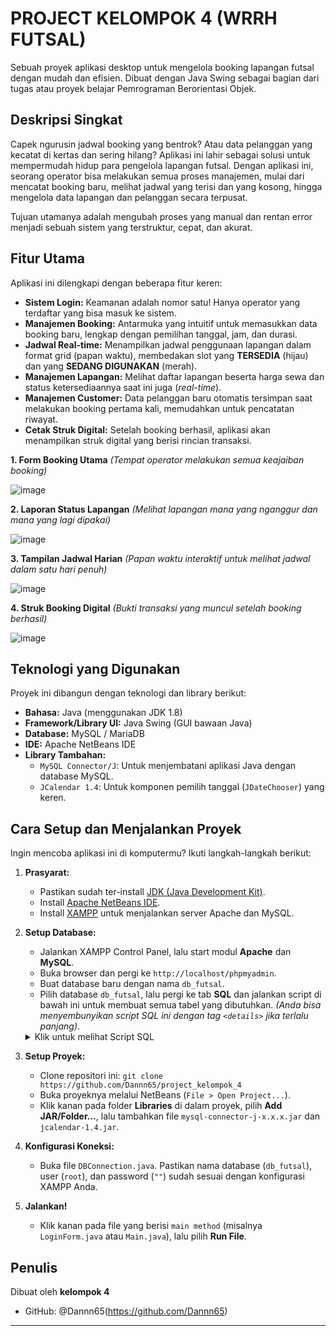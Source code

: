 # PROJECT KELOMPOK 4 (WRRH FUTSAL)

Sebuah proyek aplikasi desktop untuk mengelola booking lapangan futsal dengan mudah dan efisien. Dibuat dengan Java Swing sebagai bagian dari tugas atau proyek belajar Pemrograman Berorientasi Objek.

## Deskripsi Singkat

Capek ngurusin jadwal booking yang bentrok? Atau data pelanggan yang kecatat di kertas dan sering hilang? Aplikasi ini lahir sebagai solusi untuk mempermudah hidup para pengelola lapangan futsal. Dengan aplikasi ini, seorang operator bisa melakukan semua proses manajemen, mulai dari mencatat booking baru, melihat jadwal yang terisi dan yang kosong, hingga mengelola data lapangan dan pelanggan secara terpusat.

Tujuan utamanya adalah mengubah proses yang manual dan rentan error menjadi sebuah sistem yang terstruktur, cepat, dan akurat.

## Fitur Utama

Aplikasi ini dilengkapi dengan beberapa fitur keren:

* **Sistem Login:** Keamanan adalah nomor satu! Hanya operator yang terdaftar yang bisa masuk ke sistem.
* **Manajemen Booking:** Antarmuka yang intuitif untuk memasukkan data booking baru, lengkap dengan pemilihan tanggal, jam, dan durasi.
* **Jadwal Real-time:** Menampilkan jadwal penggunaan lapangan dalam format grid (papan waktu), membedakan slot yang **TERSEDIA** (hijau) dan yang **SEDANG DIGUNAKAN** (merah).
* **Manajemen Lapangan:** Melihat daftar lapangan beserta harga sewa dan status ketersediaannya saat ini juga (*real-time*).
* **Manajemen Customer:** Data pelanggan baru otomatis tersimpan saat melakukan booking pertama kali, memudahkan untuk pencatatan riwayat.
* **Cetak Struk Digital:** Setelah booking berhasil, aplikasi akan menampilkan struk digital yang berisi rincian transaksi.

**1. Form Booking Utama**
*(Tempat operator melakukan semua keajaiban booking)*

![image](https://github.com/user-attachments/assets/bc6e3774-5f05-4f2e-bc03-643b182f4ecc)


**2. Laporan Status Lapangan**
*(Melihat lapangan mana yang nganggur dan mana yang lagi dipakai)*

![image](https://github.com/user-attachments/assets/8bd83812-ed68-4472-b672-b31ffc196b50)


**3. Tampilan Jadwal Harian**
*(Papan waktu interaktif untuk melihat jadwal dalam satu hari penuh)*

![image](https://github.com/user-attachments/assets/e245e777-651c-459e-b6c8-ceecdc63349c)


**4. Struk Booking Digital**
*(Bukti transaksi yang muncul setelah booking berhasil)*

![image](https://github.com/user-attachments/assets/bc4c8c2b-8646-4588-b88d-fa946321e2e6)

## Teknologi yang Digunakan

Proyek ini dibangun dengan teknologi dan library berikut:

* **Bahasa:** Java (menggunakan JDK 1.8)
* **Framework/Library UI:** Java Swing (GUI bawaan Java)
* **Database:** MySQL / MariaDB
* **IDE:** Apache NetBeans IDE
* **Library Tambahan:**
    * `MySQL Connector/J`: Untuk menjembatani aplikasi Java dengan database MySQL.
    * `JCalendar 1.4`: Untuk komponen pemilih tanggal (`JDateChooser`) yang keren.

## Cara Setup dan Menjalankan Proyek

Ingin mencoba aplikasi ini di komputermu? Ikuti langkah-langkah berikut:

1.  **Prasyarat:**
    * Pastikan sudah ter-install [JDK (Java Development Kit)](https://www.oracle.com/java/technologies/javase-downloads.html).
    * Install [Apache NetBeans IDE](https://netbeans.apache.org/).
    * Install [XAMPP](https://www.apachefriends.org/) untuk menjalankan server Apache dan MySQL.

2.  **Setup Database:**
    * Jalankan XAMPP Control Panel, lalu start modul **Apache** dan **MySQL**.
    * Buka browser dan pergi ke `http://localhost/phpmyadmin`.
    * Buat database baru dengan nama `db_futsal`.
    * Pilih database `db_futsal`, lalu pergi ke tab **SQL** dan jalankan script di bawah ini untuk membuat semua tabel yang dibutuhkan. *(Anda bisa menyembunyikan script SQL ini dengan tag `<details>` jika terlalu panjang)*.

    <details>
    <summary>Klik untuk melihat Script SQL</summary>

    ```sql
    CREATE TABLE admin (
      id_admin int(11) NOT NULL AUTO_INCREMENT,
      username varchar(50) NOT NULL,
      password varchar(255) NOT NULL,
      PRIMARY KEY (id_admin)
    );

    CREATE TABLE lapangan (
      id_lapangan int(11) NOT NULL AUTO_INCREMENT,
      nama_lapangan varchar(100) NOT NULL,
      harga int(11) NOT NULL,
      PRIMARY KEY (id_lapangan)
    );
    
    CREATE TABLE customer (
      id_customer int(11) NOT NULL AUTO_INCREMENT,
      nama_customer varchar(100) NOT NULL,
      no_telepon varchar(15) NOT NULL,
      PRIMARY KEY (id_customer),
      UNIQUE KEY (no_telepon)
    );

    CREATE TABLE booking (
      id_booking int(11) NOT NULL AUTO_INCREMENT,
      id_lapangan int(11) NOT NULL,
      id_customer int(11) NOT NULL,
      tanggal_booking date NOT NULL,
      jam_mulai time NOT NULL,
      jam_selesai time NOT NULL,
      total_biaya int(11) NOT NULL,
      status varchar(20) NOT NULL,
      PRIMARY KEY (id_booking),
      FOREIGN KEY (id_lapangan) REFERENCES lapangan(id_lapangan),
      FOREIGN KEY (id_customer) REFERENCES customer(id_customer)
    );

    -- Jangan lupa buat user admin pertama kali!
    INSERT INTO `admin` (`username`, `password`) VALUES ('admin', MD5('admin'));
    ```
    </details>

3.  **Setup Proyek:**
    * Clone repositori ini: `git clone https://github.com/Dannn65/project_kelompok_4`
    * Buka proyeknya melalui NetBeans (`File > Open Project...`).
    * Klik kanan pada folder **Libraries** di dalam proyek, pilih **Add JAR/Folder...**, lalu tambahkan file `mysql-connector-j-x.x.x.jar` dan `jcalendar-1.4.jar`.

4.  **Konfigurasi Koneksi:**
    * Buka file `DBConnection.java`. Pastikan nama database (`db_futsal`), user (`root`), dan password (`""`) sudah sesuai dengan konfigurasi XAMPP Anda.

5.  **Jalankan!**
    * Klik kanan pada file yang berisi `main method` (misalnya `LoginForm.java` atau `Main.java`), lalu pilih **Run File**.

## Penulis

Dibuat oleh **kelompok 4**

* GitHub: @Dannn65(https://github.com/Dannn65)

---

